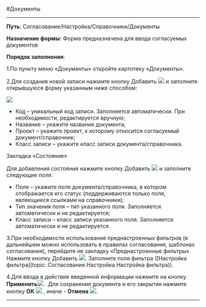 ﻿#Документы

----------
**Путь**: Согласование/Настройка/Справочники/Документы

**Назначение формы**: Форма предназначена для ввода согласуемых документов

**Порядок заполнения**:

1.По пункту меню «Документы» откройте картотеку «Документы».

2.Для создания новой записи нажмите кнопку  Добавить ![](topic:.AddFiles.Btn_Add.png) и заполните открывшуюся форму указанным ниже способом:
 
![](topic:.AddFiles.Screenshot_2157.jpg)
 
* Код – уникальный код записи. Заполняется автоматически. При необходимости, редактируется вручную;
* Название – укажите название документа;
* Проект – укажите проект, к которому относится согласуемый документ/справочник;
* Класс записи – укажите класс записи документа/справочника. 

Закладка «Состояние»

Для добавления состояния нажмите кнопку Добавить ![](topic:.AddFiles.Btn_Add.png) и заполните следующие поля:

* Поле – укажите поле документа/справочника, в котором отображается его статус (поддерживаются только поля, являющиеся ссылками на справочники);
* Тип значения поля – тип указанного поля. Заполняется автоматически и не редактируется;
* Класс записи – класс записи указанного поля. Заполняется автоматически и не редактируется.

3.При необходимости использования преднастроенных фильтров (в дальнейшем можно использовать в правилах согласования, шаблонах согласования), перейдите не закладку «Преднастроенные фильтры». Нажмите кнопку Добавить ![](topic:.AddFiles.Btn_Add.png). Заполните поля фильтра ([Настройка фильтра](topic:.Согласование.Настройка.Настройка фильтра)).

4.Для ввода в действие введенной информации нажмите на кнопку **Применить**![](topic:.AddFiles.Btn_OK.png) .
Для сохранения документа и его закрытия нажмите кнопку **ОК**
 ![](topic:.AddFiles.Btn_Post.png) , иначе  -  **Отмена** ![](topic:.AddFiles.BtnCloseCancel.png).


----------
